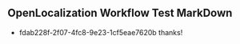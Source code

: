 ## OpenLocalization Workflow Test MarkDown
* fdab228f-2f07-4fc8-9e23-1cf5eae7620b 
thanks!<!--HONumber=Mar16_HO3-->
